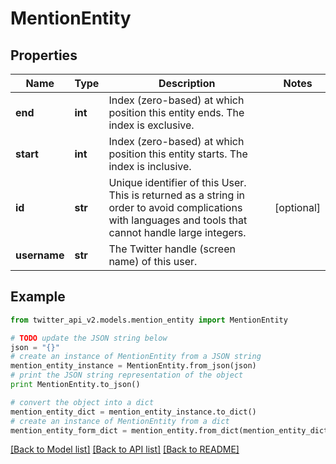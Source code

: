 # MentionEntity


## Properties
Name | Type | Description | Notes
------------ | ------------- | ------------- | -------------
**end** | **int** | Index (zero-based) at which position this entity ends.  The index is exclusive. | 
**start** | **int** | Index (zero-based) at which position this entity starts.  The index is inclusive. | 
**id** | **str** | Unique identifier of this User. This is returned as a string in order to avoid complications with languages and tools that cannot handle large integers. | [optional] 
**username** | **str** | The Twitter handle (screen name) of this user. | 

## Example

```python
from twitter_api_v2.models.mention_entity import MentionEntity

# TODO update the JSON string below
json = "{}"
# create an instance of MentionEntity from a JSON string
mention_entity_instance = MentionEntity.from_json(json)
# print the JSON string representation of the object
print MentionEntity.to_json()

# convert the object into a dict
mention_entity_dict = mention_entity_instance.to_dict()
# create an instance of MentionEntity from a dict
mention_entity_form_dict = mention_entity.from_dict(mention_entity_dict)
```
[[Back to Model list]](../README.md#documentation-for-models) [[Back to API list]](../README.md#documentation-for-api-endpoints) [[Back to README]](../README.md)



